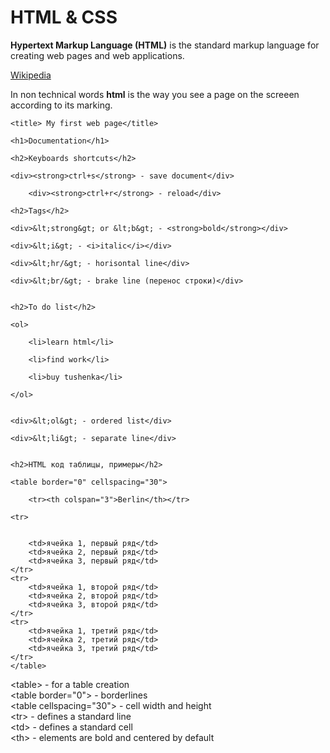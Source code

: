 # HTML & CSS

**Hypertext Markup Language (HTML)** is the standard markup language for creating web pages and web applications. 

[Wikipedia](https://en.wikipedia.org/wiki/HTML)

In non technical words **html** is the way you see a page on the screeen according to its marking.

<html>

<head> 

	<title> My first web page</title>

</head>

<body>

	<h1>Documentation</h1> 

	<h2>Keyboards shortcuts</h2>

	<div><strong>ctrl+s</strong> - save document</div>

        <div><strong>ctrl+r</strong> - reload</div>

	<h2>Tags</h2>

	<div>&lt;strong&gt; or &lt;b&gt; - <strong>bold</strong></div>
	
	<div>&lt;i&gt; - <i>italic</i></div>	

	<div>&lt;hr/&gt; - horisontal line</div>

	<div>&lt;br/&gt; - brake line (перенос строки)</div>
	
	
	<h2>To do list</h2>

	<ol>

		<li>learn html</li>

		<li>find work</li>

		<li>buy tushenka</li>

	</ol>

	
	<div>&lt;ol&gt; - ordered list</div>	

	<div>&lt;li&gt; - separate line</div>
	
	
	<h2>HTML код таблицы, примеры</h2>

	<table border="0" cellspacing="30">

		<tr><th colspan="3">Berlin</th></tr>

	<tr>


		<td>ячейка 1, первый ряд</td>
		<td>ячейка 2, первый ряд</td>
		<td>ячейка 3, первый ряд</td>
	</tr>
	<tr>
		<td>ячейка 1, второй ряд</td>
		<td>ячейка 2, второй ряд</td>
		<td>ячейка 3, второй ряд</td>
	</tr>
	<tr>
		<td>ячейка 1, третий ряд</td>
		<td>ячейка 2, третий ряд</td>
		<td>ячейка 3, третий ряд</td>
	</tr>
	</table> 


<div>&lt;table&gt; - for a table creation</div>

<div>&lt;table border="0"&gt; - borderlines</div>

<div>&lt;table cellspacing="30"&gt; - cell width and height </div>

<div>&lt;tr&gt; - defines a standard line

<div>&lt;td&gt; - defines a standard cell


<div>&lt;th&gt; - elements are bold and centered by default

</body>
</html>







